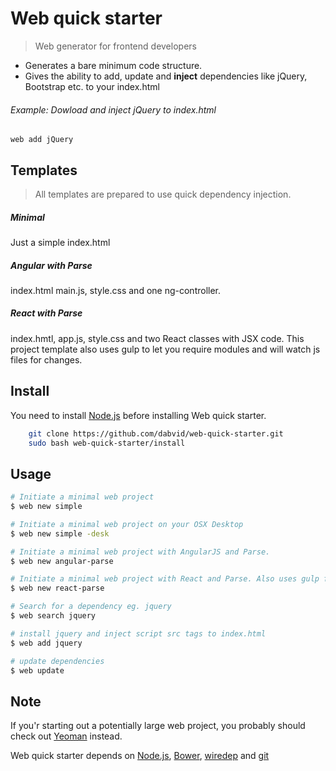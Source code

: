 # Web quick starter

> Web generator for frontend developers


* Generates a bare minimum code structure.
* Gives the ability to add, update and <b>inject</b> dependencies like jQuery, Bootstrap etc. to your index.html

###### Example: Dowload and inject jQuery to index.html

<code>web add jQuery</code>


## Templates
> All templates are prepared to use quick dependency injection.

##### Minimal
Just a simple index.html

##### Angular with Parse
index.html main.js, style.css and one ng-controller.

##### React with Parse
index.hmtl, app.js, style.css and two React classes with JSX code.
This project template also uses gulp to let you require modules and will watch js files for changes.

## Install

You need to install [Node.js](http://nodejs.org/) before installing Web quick starter.

```sh
    git clone https://github.com/dabvid/web-quick-starter.git
    sudo bash web-quick-starter/install
```

## Usage

```sh
# Initiate a minimal web project
$ web new simple

# Initiate a minimal web project on your OSX Desktop
$ web new simple -desk

# Initiate a minimal web project with AngularJS and Parse.
$ web new angular-parse

# Initiate a minimal web project with React and Parse. Also uses gulp for watching changes and transforming JSX to Javascript.
$ web new react-parse

# Search for a dependency eg. jquery
$ web search jquery

# install jquery and inject script src tags to index.html
$ web add jquery

# update dependencies
$ web update
```
## Note
If you'r starting out a potentially large web project, you probably should check out [Yeoman](http://yeoman.io/) instead.

Web quick starter depends on [Node.js](http://nodejs.org/), [Bower](http://bower.io), [wiredep](https://github.com/taptapship/wiredep) and [git](http://git-scm.com/)
